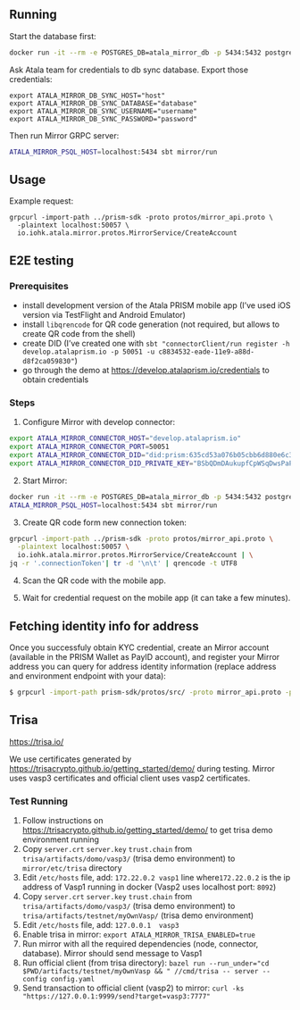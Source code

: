 ## Running

Start the database first:

```sh
docker run -it --rm -e POSTGRES_DB=atala_mirror_db -p 5434:5432 postgres:11.5
```

Ask Atala team for credentials to db sync database. Export those credentials:

```
export ATALA_MIRROR_DB_SYNC_HOST="host"
export ATALA_MIRROR_DB_SYNC_DATABASE="database"
export ATALA_MIRROR_DB_SYNC_USERNAME="username"
export ATALA_MIRROR_DB_SYNC_PASSWORD="password"
```

Then run Mirror GRPC server:

```sh
ATALA_MIRROR_PSQL_HOST=localhost:5434 sbt mirror/run
```

## Usage

Example request:

```
grpcurl -import-path ../prism-sdk -proto protos/mirror_api.proto \
  -plaintext localhost:50057 \
  io.iohk.atala.mirror.protos.MirrorService/CreateAccount
```

## E2E testing

### Prerequisites

* install development version of the Atala PRISM mobile app (I’ve used iOS version via TestFlight and Android Emulator)
* install `libqrencode` for QR code generation (not required, but allows to create QR  code from the shell)
* create DID (I’ve created one with `sbt "connectorClient/run register -h develop.atalaprism.io -p 50051 -u c8834532-eade-11e9-a88d-d8f2ca059830"`)
* go through the demo at https://develop.atalaprism.io/credentials to obtain credentials

### Steps

1. Configure Mirror with develop connector:
```sh
export ATALA_MIRROR_CONNECTOR_HOST="develop.atalaprism.io"
export ATALA_MIRROR_CONNECTOR_PORT=50051
export ATALA_MIRROR_CONNECTOR_DID="did:prism:635cd53a076b05cbb6d880e6c3860357927dfaef445fe196a502ae9c257d50b6"
export ATALA_MIRROR_CONNECTOR_DID_PRIVATE_KEY="BSbQDmDAukupfCpWSqDwsPaPrQWG3tV5V742It-892A="
```

2. Start Mirror:
```sh
docker run -it --rm -e POSTGRES_DB=atala_mirror_db -p 5434:5432 postgres:11.5
ATALA_MIRROR_PSQL_HOST=localhost:5434 sbt mirror/run
```

3. Create QR code form new connection token:
```sh
grpcurl -import-path ../prism-sdk -proto protos/mirror_api.proto \
  -plaintext localhost:50057 \
  io.iohk.atala.mirror.protos.MirrorService/CreateAccount | \
jq -r '.connectionToken'| tr -d '\n\t' | qrencode -t UTF8
```

4. Scan the QR code with the mobile app.

5. Wait for credential request on the mobile app (it can take a few minutes).

## Fetching identity info for address

Once you successfuly obtain KYC credential, create an Mirror account (available in the PRISM Wallet as PayID account), and register your Mirror address you can query for address identity information (replace address and environment endpoint with your data):

``` sh
$ grpcurl -import-path prism-sdk/protos/src/ -proto mirror_api.proto -plaintext  -d '{"address": "addr_test1qrlxjj2szquxms2je46eqh0ydtxtms2mk92rhkc9xklmvxqpc8h8qwnecgqcm6l544k0j4tst8eu4kwfuhpqdrslfc3sjtmj6g"}' grpc-develop.atalaprism.io:8081 io.iohk.atala.mirror.protos.MirrorService/GetIdentityInfoForAddress
```

## Trisa
https://trisa.io/ 

We use certificates generated by https://trisacrypto.github.io/getting_started/demo/ during testing. 
Mirror uses vasp3 certificates and official client uses vasp2 certificates.

### Test Running
1. Follow instructions on https://trisacrypto.github.io/getting_started/demo/ to get trisa
   demo environment running
2. Copy `server.crt` `server.key` `trust.chain` from `trisa/artifacts/domo/vasp3/` (trisa demo environment) to
    `mirror/etc/trisa` directory
3. Edit `/etc/hosts` file, add: `172.22.0.2	vasp1` line where`172.22.0.2` is the ip address of Vasp1 running in docker
   (Vasp2 uses localhost port: `8092`)
4. Copy `server.crt` `server.key` `trust.chain` from `trisa/artifacts/domo/vasp3/` (trisa demo environment) to
   `trisa/artifacts/testnet/myOwnVasp/` (trisa demo environment)
5. Edit `/etc/hosts` file, add: `127.0.0.1	vasp3`
6. Enable trisa in mirror: `export ATALA_MIRROR_TRISA_ENABLED=true`
7. Run mirror with all the required dependencies (node, connector, database). Mirror should send message to Vasp1
8. Run official client (from trisa directory): 
   `bazel run --run_under="cd $PWD/artifacts/testnet/myOwnVasp && " //cmd/trisa -- server --config config.yaml`
9. Send transaction to official client (vasp2) to mirror: `curl -ks "https://127.0.0.1:9999/send?target=vasp3:7777"`

